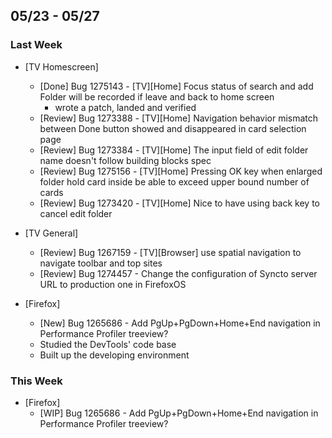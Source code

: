 ## 05/23 - 05/27 ##

### Last Week ###

* [TV Homescreen]
    - [Done] Bug 1275143 - [TV][Home] Focus status of search and add Folder will be recorded if leave and back to home screen
        - wrote a patch, landed and verified
    - [Review] Bug 1273388 - [TV][Home] Navigation behavior mismatch between Done button showed and disappeared in card selection page
    - [Review] Bug 1273384 - [TV][Home] The input field of edit folder name doesn't follow building blocks spec
    - [Review] Bug 1275156 - [TV][Home] Pressing OK key when enlarged folder hold card inside be able to exceed upper bound number of cards
    - [Review] Bug 1273420 - [TV][Home] Nice to have using back key to cancel edit folder

* [TV General]
    - [Review] Bug 1267159 - [TV][Browser] use spatial navigation to navigate toolbar and top sites
    - [Review] Bug 1274457 - Change the configuration of Syncto server URL to production one in FirefoxOS

* [Firefox]
    - [New] Bug 1265686 - Add PgUp+PgDown+Home+End navigation in Performance Profiler treeview?
    - Studied the DevTools' code base
    - Built up the developing environment

### This Week ###

* [Firefox]
    - [WIP] Bug 1265686 - Add PgUp+PgDown+Home+End navigation in Performance Profiler treeview?
